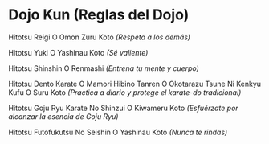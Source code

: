 # Dojo Kun (Reglas del Dojo)

Hitotsu Reigi O Omon Zuru Koto
_(Respeta a los demás)_

Hitotsu Yuki O Yashinau Koto
_(Sé valiente)_

Hitotsu Shinshin O Renmashi
_(Entrena tu mente y cuerpo)_

Hitotsu Dento Karate O Mamori Hibino Tanren O Okotarazu Tsune Ni Kenkyu Kufu O Suru Koto
_(Practica a diario y protege el karate-do tradicional)_

Hitotsu Goju Ryu Karate No Shinzui O Kiwameru Koto
_(Esfuérzate por alcanzar la esencia de Goju Ryu)_

Hitotsu Futofukutsu No Seishin O Yashinau Koto
_(Nunca te rindas)_ 